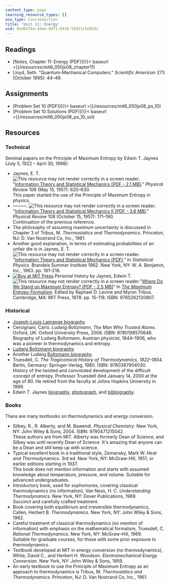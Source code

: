 ```yaml
---
content_type: page
learning_resource_types: []
ocw_type: CourseSection
title: 'Unit 11: Energy'
uid: 8ed65f6a-4dae-d471-8418-58d21c5e92dc
---
```


Readings
--------

*   [Notes, Chapter 11: Energy (PDF)]({{< baseurl >}}/resources/mit6_050js08_chapter11)
*   Lloyd, Seth. "Quantum-Mechanical Computers." _Scientific American_ 273 (October 1995): 44–49.

Assignments
-----------

*   [Problem Set 10 (PDF)]({{< baseurl >}}/resources/mit6_050js08_ps_10)
*   [Problem Set 10 Solutions (PDF)]({{< baseurl >}}/resources/mit6_050js08_ps_10_sol)

Resources
---------

### Technical

Seminal papers on the Principle of Maximum Entropy by Edwin T. Jaynes (July 5, 1922 – April 30, 1998):

*   Jaynes, E. T. ![This resource may not render correctly in a screen reader.](/images/inacessible.gif)"[Information Theory and Statistical Mechanics (PDF - 2.1 MB)](http://bayes.wustl.edu/etj/articles/theory.1.pdf)." _Physical Review_ 106 (May 15, 1957): 620–630.  
    This paper started the use of the Principle of Maximum Entropy in physics.
*   ———. ![This resource may not render correctly in a screen reader.](/images/inacessible.gif)"[Information Theory and Statistical Mechanics II (PDF - 3.6 MB)](http://bayes.wustl.edu/etj/articles/theory.2.pdf)." _Physical Review_ 108 (October 15, 1957): 171–190.  
    Continuation of the previous reference.
*   The philosophy of assuming maximum uncertainty is discussed in Chapter 3 of Tribus, M. _Thermostatics and Thermodynamics_. Princeton, NJ: D. Van Nostrand Co, Inc., 1961.
*   Another good explanation, in terms of estimating probabilities of an unfair die is in Jaynes, E. T. ![This resource may not render correctly in a screen reader.](/images/inacessible.gif)"[Information Theory and Statistical Mechanics (PDF)](http://bayes.wustl.edu/etj/articles/brandeis.pdf)." In _Statistical Physics_. Brandeis Summer Institute 1962. New York, NY: W. A. Benjamin, Inc., 1963. pp. 181–218.
*   [![Buy at MIT Press](/images/mp_logo.gif)](https://mitpress.mit.edu/9780262120807) Personal history by Jaynes, Edwin T. ![This resource may not render correctly in a screen reader.](/images/inacessible.gif)"[Where Do We Stand on Maximum Entropy? (PDF - 2.5 MB)](http://bayes.wustl.edu/etj/articles/stand.on.entropy.pdf)" In [_The Maximum Entropy Formalism_](https://mitpress.mit.edu/9780262120807). Edited by Raphael D. Levine and Myron Tribus. Cambridge, MA: MIT Press, 1978. pp. 15-118. ISBN: 9780262120807.

### Historical

*   [Joseph-Louis Lagrange biography](http://www-groups.dcs.st-andrews.ac.uk/%7Ehistory/Biographies/Lagrange.html)
*   Cercignani, Carlo. _Ludwig Boltzmann, The Man Who Trusted Atoms_. Oxford, UK: Oxford University Press, 2006. ISBN: 9780198570646.  
    Biography of Ludwig Boltzmann, Austrian physicist, 1844–1906, who was a pioneer in thermodynamics and entropy.
*   [Ludwig Boltzmann biography](https://www.boltzmann.com/ludwig-boltzmann/biography/)
*   Another Ludwig [Boltzmann biography](https://www.britannica.com/biography/Ludwig-Boltzmann)
*   Truesdell, C. _The Tragicomical History of Thermodynamics, 1822–1854_. Berlin, Germany: Springer-Verlag, 1980. ISBN: 9780387904030.  
    History of the twisted and convoluted development of the difficult concept of entropy. Professor Truesdell died January 14, 2000 at the age of 80. He retired from the faculty at Johns Hopkins University in 1989.
*   Edwin T. Jaynes [biography](http://bayes.wustl.edu/etj/etj.html), [photograph](http://bayes.wustl.edu/etj/phys.photo.html), and [bibliography](http://bayes.wustl.edu/etj/node1.html).

### Books

There are many textbooks on thermodynamics and energy conversion.

*   Silbey, R., R. Alberty, and M. Bawendi. _Physical Chemistry_. New York, NY: John Wiley & Sons, 2004. ISBN: 9780471215042.  
    These authors are from MIT. Alberty was formerly Dean of Science, and Silbey was until recently Dean of Science. It's amazing that anyone can be a Dean and still keep up with science.
*   Typical excellent book in a traditional style, Zemansky, Mark W. _Heat and Thermodynamics_. 3rd ed. New York, NY: McGraw-Hill, 1951, or earlier editions starting in 1937.  
    This book does not mention information and starts with assumed knowledge about temperature, pressure, and volume. Suitable for advanced undergraduates.
*   Introductory book, used for sophomores, covering classical thermodynamics (no information), Van Ness, H. C. _Understanding Thermodynamics_. New York, NY: Dover Publications, 1969.  
    Succinct and carefully crafted treatment.
*   Book covering both equilibrium and irreversible thermodynamics, Callen, Herbert B. _Thermodynamics_. New York, NY: John Wiley & Sons, 1962.
*   Careful treatment of classical thermodynamics (no mention of information) with emphasis on the mathematical formalism, Truesdell, C. _Rational Thermodynamics_. New York, NY: McGraw-Hill, 1969.  
    Suitable for graduate courses, for those with some prior exposure to thermodynamics.
*   Textbook developed at MIT in energy conversion (no thermodynamics), White, David C., and Herbert H. Woodson. _Electromechanical Energy Conversion_. New York, NY: John Wiley & Sons, 1959.
*   An early textbook to use the Principle of Maximum Entropy as an approach to thermodynamics is Tribus, M. _Thermostatics and Thermodynamics_. Princeton, NJ: D. Van Nostrand Co, Inc., 1961.